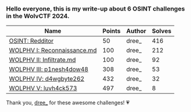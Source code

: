 ### Hello everyone, this is my write-up about 6 OSINT challenges in the WolvCTF 2024.

| Name                                     | Points     | Author | Solves |
| ---------------------------------------- | ---------- | ---------- | ------ |
| [OSINT: Redditor](/WolvCTF%202024%20-%20OSINT/OSINT%3A%20Redditor.md) | 50   | dree_  | 416    |
| [WOLPHV I: Reconnaissance.md](/WolvCTF%202024%20-%20OSINT/WOLPHV%20I%3A%20Reconnaissance.md)           | 100     | dree_  | 212    |
| [WOLPHV II: Infiltrate.md](/WolvCTF%202024%20-%20OSINT/WOLPHV%20II%3A%20Infiltrate.md)           | 100     | dree_  | 92    |
| [WOLPHV III: p1nesh4dow48](/WolvCTF%202024%20-%20OSINT/WOLPHV%20III%3A%20p1nesh4dow48.md)           | 308     | dree_  | 53    |
| [WOLPHV IV: d4wgbyte262](/WolvCTF%202024%20-%20OSINT/WOLPHV%20IV%3A%20d4wgbyte262.md)           | 432     | dree_  | 32    |
| [WOLPHV V: luvh4ck573](/WolvCTF%202024%20-%20OSINT/WOLPHV%20V%3A%20luvh4ck573.md)           | 497     | dree_  | 8    |

Thank you, [dree_](https://github.com/dreeSec) for these awesome challenges! :heartpulse:
